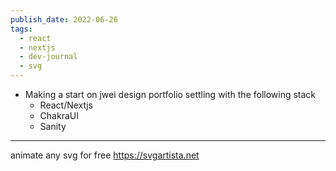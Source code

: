 ```yaml
---
publish_date: 2022-06-26
tags:
  - react
  - nextjs
  - dev-journal
  - svg
---
```

- Making a start on jwei design portfolio settling with the following stack
	- React/Nextjs
	- ChakraUI
	- Sanity

---

animate any svg for free https://svgartista.net
